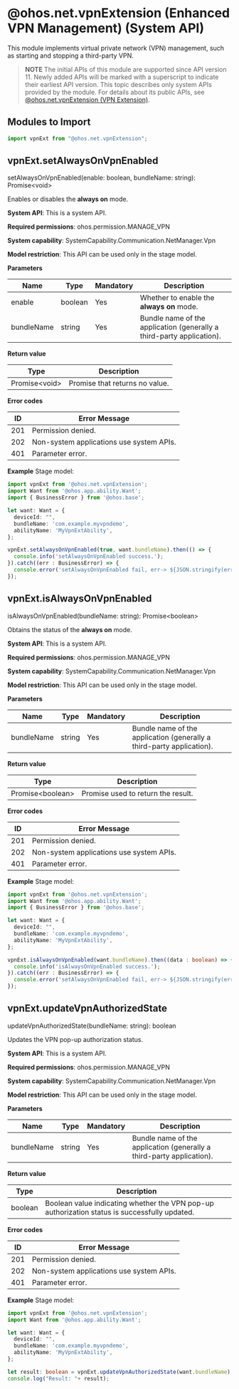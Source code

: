 # @ohos.net.vpnExtension (Enhanced VPN Management) (System API)

This module implements virtual private network (VPN) management, such as starting and stopping a third-party VPN.

> **NOTE**
> The initial APIs of this module are supported since API version 11. Newly added APIs will be marked with a superscript to indicate their earliest API version.
> This topic describes only system APIs provided by the module. For details about its public APIs, see [@ohos.net.vpnExtension (VPN Extension)](js-apis-net-vpnExtension.md).

## Modules to Import

```js
import vpnExt from "@ohos.net.vpnExtension";
```


## vpnExt.setAlwaysOnVpnEnabled

setAlwaysOnVpnEnabled(enable: boolean, bundleName: string): Promise\<void>

Enables or disables the **always on** mode.

**System API**: This is a system API.

**Required permissions**: ohos.permission.MANAGE_VPN

**System capability**: SystemCapability.Communication.NetManager.Vpn

**Model restriction**: This API can be used only in the stage model.

**Parameters**

| Name    | Type   | Mandatory| Description                                                   |
| ---------- | ------- | ---- | ------------------------------------------------------- |
| enable     | boolean | Yes  | Whether to enable the **always on** mode.                                  |
| bundleName | string  | Yes  | Bundle name of the application (generally a third-party application).|

**Return value**

| Type          | Description                   |
| -------------- | ----------------------- |
| Promise\<void> | Promise that returns no value.|

**Error codes**

| ID| Error Message                                |
| --------- | ---------------------------------------- |
| 201       | Permission denied.                       |
| 202       | Non-system applications use system APIs. |
| 401       | Parameter error.                         |

**Example**
Stage model:

```ts
import vpnExt from '@ohos.net.vpnExtension';
import Want from '@ohos.app.ability.Want';
import { BusinessError } from '@ohos.base';

let want: Want = {
  deviceId: "",
  bundleName: 'com.example.myvpndemo',
  abilityName: 'MyVpnExtAbility',
};

vpnExt.setAlwaysOnVpnEnabled(true, want.bundleName).then(() => {
  console.info('setAlwaysOnVpnEnabled success.');
}).catch((err : BusinessError) => {
  console.error('setAlwaysOnVpnEnabled fail, err-> ${JSON.stringify(err)}');
});
```

## vpnExt.isAlwaysOnVpnEnabled

isAlwaysOnVpnEnabled(bundleName: string): Promise\<boolean>

Obtains the status of the **always on** mode.

**System API**: This is a system API.

**Required permissions**: ohos.permission.MANAGE_VPN

**System capability**: SystemCapability.Communication.NetManager.Vpn

**Model restriction**: This API can be used only in the stage model.

**Parameters**

| Name    | Type  | Mandatory| Description                                                   |
| ---------- | ------ | ---- | ------------------------------------------------------- |
| bundleName | string | Yes  | Bundle name of the application (generally a third-party application).|

**Return value**

| Type             | Description                          |
| ----------------- | ------------------------------ |
| Promise\<boolean> | Promise used to return the result.|

**Error codes**

| ID| Error Message                                |
| --------- | ---------------------------------------- |
| 201       | Permission denied.                       |
| 202       | Non-system applications use system APIs. |
| 401       | Parameter error.                         |

**Example**
Stage model:

```ts
import vpnExt from '@ohos.net.vpnExtension';
import Want from '@ohos.app.ability.Want';
import { BusinessError } from '@ohos.base';

let want: Want = {
  deviceId: "",
  bundleName: 'com.example.myvpndemo',
  abilityName: 'MyVpnExtAbility',
};

vpnExt.isAlwaysOnVpnEnabled(want.bundleName).then((data : boolean) => {
  console.info('isAlwaysOnVpnEnabled success.');
}).catch((err : BusinessError) => {
  console.error('setAlwaysOnVpnEnabled fail, err-> ${JSON.stringify(err)}');
});
```

## vpnExt.updateVpnAuthorizedState

updateVpnAuthorizedState(bundleName: string): boolean

Updates the VPN pop-up authorization status.

**System API**: This is a system API.

**Required permissions**: ohos.permission.MANAGE_VPN

**System capability**: SystemCapability.Communication.NetManager.Vpn

**Model restriction**: This API can be used only in the stage model.

**Parameters**

| Name    | Type  | Mandatory| Description                                            |
| ---------- | ------ | ---- | ------------------------------------------------ |
| bundleName | string | Yes  | Bundle name of the application (generally a third-party application).|

**Return value**

| Type   | Description                                       |
| ------- | ------------------------------------------- |
| boolean | Boolean value indicating whether the VPN pop-up authorization status is successfully updated.|

**Error codes**

| ID| Error Message                                |
| --------- | ---------------------------------------- |
| 201       | Permission denied.                       |
| 202       | Non-system applications use system APIs. |
| 401       | Parameter error.                         |

**Example**
Stage model:

```ts
import vpnExt from '@ohos.net.vpnExtension';
import Want from '@ohos.app.ability.Want';

let want: Want = {
  deviceId: "",
  bundleName: 'com.example.myvpndemo',
  abilityName: 'MyVpnExtAbility',
};

let result: boolean = vpnExt.updateVpnAuthorizedState(want.bundleName);
console.log("Result: "+ result);
```
